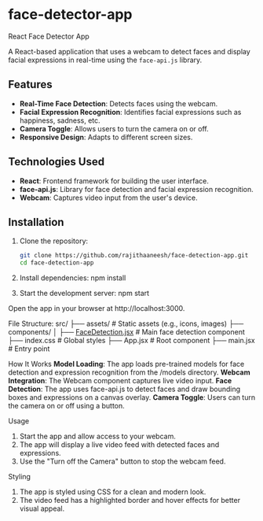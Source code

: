 # face-detector-app
React Face Detector App 

A React-based application that uses a webcam to detect faces and display facial expressions in real-time using the `face-api.js` library.

## Features

- **Real-Time Face Detection**: Detects faces using the webcam.
- **Facial Expression Recognition**: Identifies facial expressions such as happiness, sadness, etc.
- **Camera Toggle**: Allows users to turn the camera on or off.
- **Responsive Design**: Adapts to different screen sizes.

## Technologies Used

- **React**: Frontend framework for building the user interface.
- **face-api.js**: Library for face detection and facial expression recognition.
- **Webcam**: Captures video input from the user's device.

## Installation

1. Clone the repository:
   ```bash
   git clone https://github.com/rajithaaneesh/face-detection-app.git
   cd face-detection-app

2. Install dependencies:
   npm install

3. Start the development server:
   npm start

Open the app in your browser at http://localhost:3000.

File Structure:
  src/
  ├── assets/                # Static assets (e.g., icons, images)
  ├── components/
  │   ├── [FaceDetection.jsx](http://_vscodecontentref_/0)  # Main face detection component
  ├── index.css              # Global styles
  ├── App.jsx                # Root component
  ├── main.jsx               # Entry point


How It Works
  **Model Loading**: The app loads pre-trained models for face detection and expression recognition from the /models directory.
  **Webcam Integration**: The Webcam component captures live video input.
  **Face Detection**: The app uses face-api.js to detect faces and draw bounding boxes and expressions on a canvas overlay.
  **Camera Toggle**: Users can turn the camera on or off using a button.

Usage
  1. Start the app and allow access to your webcam.
  2. The app will display a live video feed with detected faces and expressions.
  3. Use the "Turn off the Camera" button to stop the webcam feed.

Styling
  1. The app is styled using CSS for a clean and modern look.
  2. The video feed has a highlighted border and hover effects for better visual appeal.
